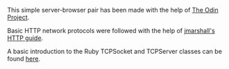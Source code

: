 This simple server-browser pair has been made with the help of [The Odin Project](http://www.theodinproject.com/ruby-programming/ruby-on-the-web).

Basic HTTP network protocols were followed with the help of [jmarshall's HTTP guide](http://www.jmarshall.com/easy/http/#whatis).

A basic introduction to the Ruby TCPSocket and TCPServer classes can be found [here](http://www.tutorialspoint.com/ruby/ruby_socket_programming.htm).
